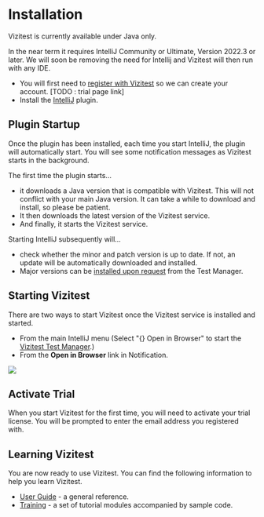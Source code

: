 # Installation
Vizitest is currently available under Java only. 

In the near term it requires IntelliJ Community or Ultimate, Version 2022.3 or later. We will soon be removing the need for Intellij and Vizitest will then run with any IDE.

- You will first need to [register with Vizitest](nutshell.md) so we can create your account. [TODO : trial page link]
- Install the [IntelliJ](https://plugins.jetbrains.com/plugin/22716-vizitest) plugin.

## Plugin Startup
Once the plugin has been installed, each time you start IntelliJ, the plugin will automatically start. You will see some notification messages as Vizitest starts in the background.

The first time the plugin starts...

- it downloads a Java version that is compatible with Vizitest. This will not conflict with your main Java version. It can take a while to download and install, so please be patient.
- It then downloads the latest version of the Vizitest service.
- And finally, it starts the Vizitest service.

Starting IntelliJ subsequently will...

- check whether the minor and patch version is up to date. If not, an update will be automatically downloaded and installed. 
- Major versions can be [installed upon request](updating.md) from the Test Manager.

## Starting Vizitest
There are two ways to start Vizitest once the Vizitest service is installed and started.

- From the main IntelliJ menu (Select "{} Open in Browser" to start the [Vizitest Test Manager](test-manager-intro.md).)
- From the **Open in Browser** link in Notification.

![](intellij-startup.png)


## Activate Trial
When you start Vizitest for the first time, you will need to activate your trial license. You will be prompted to enter the email address you registered with.

## Learning Vizitest
You are now ready to use Vizitest. You can find the following information to help you learn Vizitest.

- [User Guide](nutshell.md) - a general reference.
- [Training](training.md) - a set of tutorial modules accompanied by sample code.

